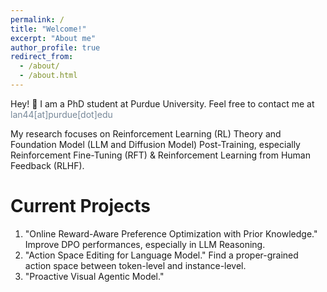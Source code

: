```yaml
---
permalink: /
title: "Welcome!"
excerpt: "About me"
author_profile: true
redirect_from: 
  - /about/
  - /about.html
---
```


Hey! 👋 I am a PhD student at Purdue University. Feel free to contact me at <font color="#778899">lan44[at]purdue[dot]edu</font>

My research focuses on Reinforcement Learning (RL) Theory and Foundation Model (LLM and Diffusion Model) Post-Training, especially Reinforcement Fine-Tuning (RFT) & Reinforcement Learning from Human Feedback (RLHF).

Current Projects
======
1. "Online Reward-Aware Preference Optimization with Prior Knowledge." Improve DPO performances, especially in LLM Reasoning.
1. "Action Space Editing for Language Model." Find a proper-grained action space between token-level and instance-level.
1. "Proactive Visual Agentic Model."
